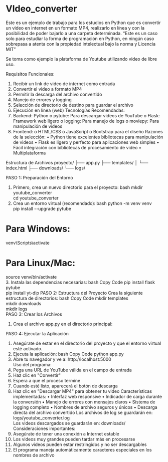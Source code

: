 # VIdeo_converter
Este es un ejemplo de trabajo para los estudios en Python que es convertir un video en internet en un formato MP4, realizarlo en línea y con la posibilidad de poder  bajarlo a una carpeta determinada.
“Este es un caso solo para estudiar la forma de programación en Python, en ningún caso sobrepasa a atenta con la propiedad intelectual bajo la norma y Licencia MIT”

Se toma como ejemplo la plataforma de Youtube utilizando video de libre uso.

Requisitos Funcionales:
1.	Recibir un link de video de internet como entrada
2.	Convertir el video a formato MP4
3.	Permitir la descarga del archivo convertido
4.	Manejo de errores y logging
5.	Selección de directorio de destino para guardar el archivo
6.	Ejecución en línea (web)
Tecnologías Recomendadas:
1.	Backend: Python 
o	pytube: Para descargar videos de YouTube
o	Flask: Framework web ligero
o	logging: Para manejo de logs
o	moviepy: Para manipulación de videos
2.	Frontend: 
o	HTML/CSS
o	JavaScript
o	Bootstrap para el diseño
Razones de la selección:
•	Python tiene excelentes bibliotecas para manipulación de videos
•	Flask es ligero y perfecto para aplicaciones web simples
•	Fácil integración con bibliotecas de procesamiento de video
•	Multiplataforma




Estructura de Archivos
proyecto/
├── app.py
├── templates/
│   └── index.html
├── downloads/
└── logs/

PASO 1: Preparación del Entorno
1.	Primero, crea un nuevo directorio para el proyecto:
bash
mkdir youtube_converter  
cd youtube_converter  
2.	Crea un entorno virtual (recomendado):
bash
python -m venv venv  
pip install --upgrade pytube   
# Para Windows:  
venv\Scripts\activate  
  
# Para Linux/Mac:  
source venv/bin/activate  
3.	Instala las dependencias necesarias:
bash
Copy Code
pip install flask pytube  
pip install yt-dlp
PASO 2: Estructura del Proyecto
Crea la siguiente estructura de directorios:
bash
Copy Code
mkdir templates  
mkdir downloads  
mkdir logs  
PASO 3: Crear los Archivos
1.	Crea el archivo app.py en el directorio principal:
 
PASO 4: Ejecutar la Aplicación
1.	Asegúrate de estar en el directorio del proyecto y que el entorno virtual esté activado.
2.	Ejecuta la aplicación:
bash
Copy Code
python app.py  
3.	Abre tu navegador y ve a:
http://localhost:5000  
Uso del programa:
1.	Pega una URL de YouTube válida en el campo de entrada
2.	Haz clic en "Convertir"
3.	Espera a que el proceso termine
4.	Cuando esté listo, aparecerá el botón de descarga
5.	Haz clic en "Descargar MP4" para obtener tu video
Características implementadas:
•	Interfaz web responsive
•	Indicador de carga durante la conversión
•	Manejo de errores con mensajes claros
•	Sistema de logging completo
•	Nombres de archivo seguros y únicos
•	Descarga directa del archivo convertido
Los archivos de log se guardarán en:
logs/youtube_converter.log  
Los videos descargados se guardarán en:
downloads/  
Consideraciones importantes:
1.	Asegúrate de tener una conexión a Internet estable
2.	Los videos muy grandes pueden tardar más en procesarse
3.	Algunos videos pueden estar restringidos y no ser descargables
4.	El programa maneja automáticamente caracteres especiales en los nombres de archivo


 
